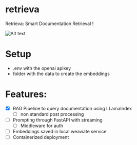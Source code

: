 # retrieva
Retrieva: Smart Documentation Retrieval !


![Alt text](image.png)


# Setup
- .env with the openai apikey
- folder with the data to create the embeddings


# Features:

- [x] RAG Pipeline to query documentation using LLamaIndex
   - [ ] non standard post processing
- [ ] Prompting through FastAPI with streaming
   - [ ] Middleware for auth
- [ ] Embeddings saved in local weaviate service
- [ ] Containerized deployment